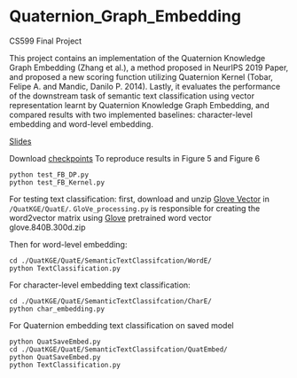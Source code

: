 # Quaternion_Graph_Embedding
CS599 Final Project

This project contains an implementation of the Quaternion Knowledge Graph Embedding (Zhang et al.), a method proposed in NeurIPS 2019 Paper,  and proposed a new scoring function utilizing Quaternion Kernel (Tobar, Felipe A. and Mandic, Danilo P. 2014). Lastly, it evaluates the performance of the downstream task of semantic text classification using vector representation learnt by Quaternion Knowledge Graph Embedding, and compared results with two implemented baselines: character-level embedding and word-level embedding.   

[Slides](https://github.com/mzheng27/QuatKGE/blob/main/Quaternion_Knowledge_Graph_Embedding.pptx)
 
Download [checkpoints](https://drive.google.com/drive/folders/11iImsw2YzF0ffjpC3J65NS4sN6HxXd-3?usp=sharing)
To reproduce results in Figure 5 and Figure 6
```
python test_FB_DP.py
python test_FB_Kernel.py
```
For testing text classification: first, download and unzip [Glove Vector](https://drive.google.com/file/d/17ReLORM9F0i8fUuGmrWqaf17snFTTh_H/view?usp=sharing) in `/QuatKGE/QuatE/`.  `GloVe_processing.py` is responsible for creating the word2vector matrix using [Glove](https://nlp.stanford.edu/projects/glove/) pretrained word vector glove.840B.300d.zip

Then for word-level embedding:
```
cd ./QuatKGE/QuatE/SemanticTextClassifcation/WordE/
python TextClassification.py
```

For character-level embedding text classification:
```
cd ./QuatKGE/QuatE/SemanticTextClassifcation/CharE/
python char_embedding.py
```

For Quaternion embedding text classification on saved model 
```cd ./QuatKGE/QuatE/
python QuatSaveEmbed.py
cd ./QuatKGE/QuatE/SemanticTextClassifcation/QuatEmbed/
python QuatSaveEmbed.py
python TextClassification.py
```
